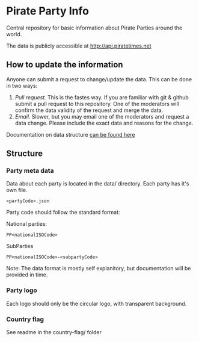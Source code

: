 # Pirate Party Info

Central repository for basic information about Pirate Parties around the world.

The data is publicly accessible at http://api.piratetimes.net


## How to update the information

Anyone can submit a request to change/update the data. This can be done in two ways:

1. *Pull request.* 
This is the fastes way. If you are familiar with git & github submit a pull request to this repository. One of the moderators will confirm the data validity of the request and merge the data. 
2. *Email.*
Slower, but you may email one of the moderators and request a data change. Please include the exact data and reasons for the change.

Documentation on data structure [can be found here](doc/data_specification.md)

## Structure

### Party meta data

Data about each party is located in the data/ directory. Each party has it's own file. 

`<partyCode>.json`

Party code should follow the standard format:

National parties:

`PP<nationalISOCode>`

SubParties

`PP<nationalISOCode>-<subpartyCode>`

Note: The data format is mostly self explanitory, but documentation will be provided in time.

### Party logo

Each logo should only be the circular logo, with transparent background.

### Country flag

See readme in the country-flag/ folder
